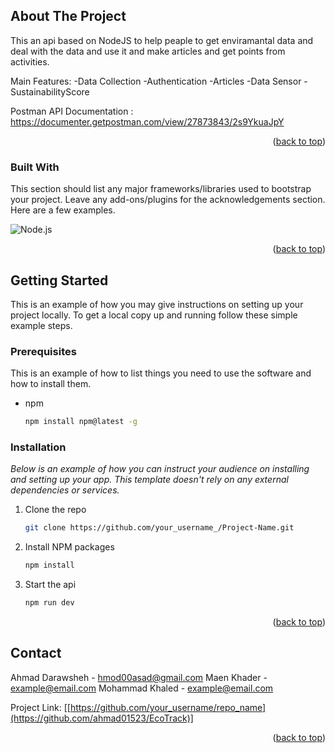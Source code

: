 






<!-- ABOUT THE PROJECT -->
## About The Project



This an api based on NodeJS to help peaple to get enviramantal data and deal with the data and use it and make articles and get points from activities.

Main Features:
-Data Collection
-Authentication 
-Articles
-Data Sensor
-SustainabilityScore

Postman API Documentation : https://documenter.getpostman.com/view/27873843/2s9YkuaJpY



<p align="right">(<a href="#readme-top">back to top</a>)</p>



### Built With

This section should list any major frameworks/libraries used to bootstrap your project. Leave any add-ons/plugins for the acknowledgements section. Here are a few examples.

![Node.js](https://www.svgrepo.com/show/303360/nodejs-logo.svg)

<i class="fa-brands fa-node-js"></i>
  
<p align="right">(<a href="#readme-top">back to top</a>)</p>



<!-- GETTING STARTED -->
## Getting Started

This is an example of how you may give instructions on setting up your project locally.
To get a local copy up and running follow these simple example steps.

### Prerequisites

This is an example of how to list things you need to use the software and how to install them.
* npm
  ```sh
  npm install npm@latest -g
  ```

### Installation

_Below is an example of how you can instruct your audience on installing and setting up your app. This template doesn't rely on any external dependencies or services._


1. Clone the repo
   ```sh
   git clone https://github.com/your_username_/Project-Name.git
   ```
2. Install NPM packages
   ```sh
   npm install
   ```
3. Start the api
   ```sh
   npm run dev
   ```   

<p align="right">(<a href="#readme-top">back to top</a>)</p>



## Contact

Ahmad Darawsheh  - hmod00asad@gmail.com
Maen Khader  - example@email.com
Mohammad Khaled  - example@email.com

Project Link: [[https://github.com/your_username/repo_name](https://github.com/ahmad01523/EcoTrack)]

<p align="right">(<a href="#readme-top">back to top</a>)</p>








